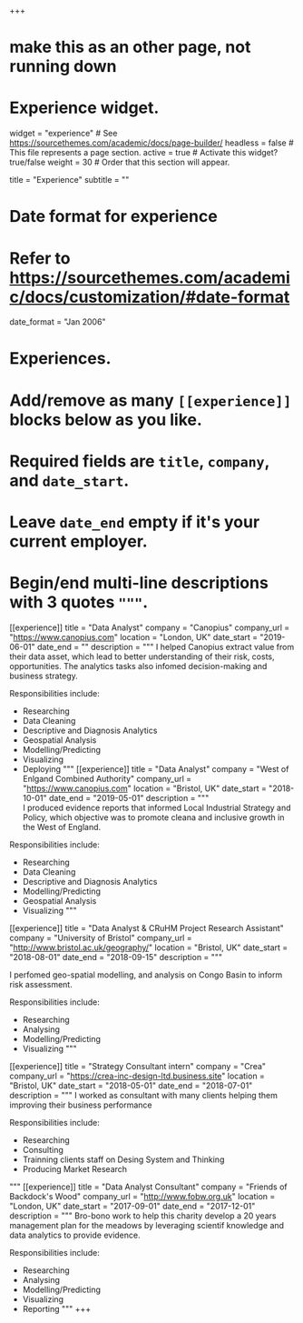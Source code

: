 +++
# make this as an other page, not running down
# Experience widget.
widget = "experience"  # See https://sourcethemes.com/academic/docs/page-builder/
headless = false  # This file represents a page section.
active = true  # Activate this widget? true/false
weight = 30  # Order that this section will appear.



title = "Experience"
subtitle = ""

# Date format for experience
#   Refer to https://sourcethemes.com/academic/docs/customization/#date-format
date_format = "Jan 2006"

# Experiences.
#   Add/remove as many `[[experience]]` blocks below as you like.
#   Required fields are `title`, `company`, and `date_start`.
#   Leave `date_end` empty if it's your current employer.
#   Begin/end multi-line descriptions with 3 quotes `"""`.
[[experience]]
  title = "Data Analyst"
  company = "Canopius"
  company_url = "https://www.canopius.com"
  location = "London, UK"
  date_start = "2019-06-01"
  date_end = ""
  description = """ 
  I helped Canopius extract value from their data asset, which lead to better understanding of their risk, costs, opportunities. The analytics tasks also infomed decision-making and business strategy.
  
  Responsibilities include:
  
  * Researching
  * Data Cleaning
  * Descriptive and Diagnosis Analytics
  * Geospatial Analysis
  * Modelling/Predicting
  * Visualizing
  * Deploying
  """
[[experience]]
  title = "Data Analyst"
  company = "West of Enlgand Combined Authority"
  company_url = "https://www.canopius.com"
  location = "Bristol, UK"
  date_start = "2018-10-01"
  date_end = "2019-05-01"
  description = """  
  I produced evidence reports that informed Local Industrial Strategy and Policy, which objective was to promote cleana and inclusive growth in the West of England.
  
  Responsibilities include:
  
  * Researching
  * Data Cleaning
  * Descriptive and Diagnosis Analytics
  * Modelling/Predicting
  * Geospatial Analysis
  * Visualizing
  """
  
[[experience]]
  title = "Data Analyst & CRuHM Project Research Assistant"
  company = "University of Bristol"
  company_url = "http://www.bristol.ac.uk/geography/"
  location = "Bristol, UK"
  date_start = "2018-08-01"
  date_end = "2018-09-15"
  description = """ 
  
  I perfomed geo-spatial modelling, and analysis on Congo Basin to inform risk assessment.
  
  Responsibilities include:
  
  * Researching
  * Analysing
  * Modelling/Predicting
  * Visualizing
  """

[[experience]]
  title = "Strategy Consultant intern"
  company = "Crea"
  company_url = "https://crea-inc-design-ltd.business.site"
  location = "Bristol, UK"
  date_start = "2018-05-01"
  date_end = "2018-07-01"
  description = """  I worked as consultant with many clients helping them improving their business performance
  
  Responsibilities include:
  
  * Researching
  * Consulting
  * Trainning clients staff on Desing System and Thinking 
  * Producing Market Research 
  
  """
[[experience]]
  title = "Data Analyst Consultant"
  company = "Friends of Backdock's Wood"
  company_url = "http://www.fobw.org.uk"
  location = "London, UK"
  date_start = "2017-09-01"
  date_end = "2017-12-01"
  description = """  Bro-bono work to help this charity develop a 20 years management plan for the meadows by leveraging scientif knowledge and data analytics to provide evidence.
  
  Responsibilities include:
  
  * Researching
  * Analysing
  * Modelling/Predicting
  * Visualizing
  * Reporting
  """
+++
